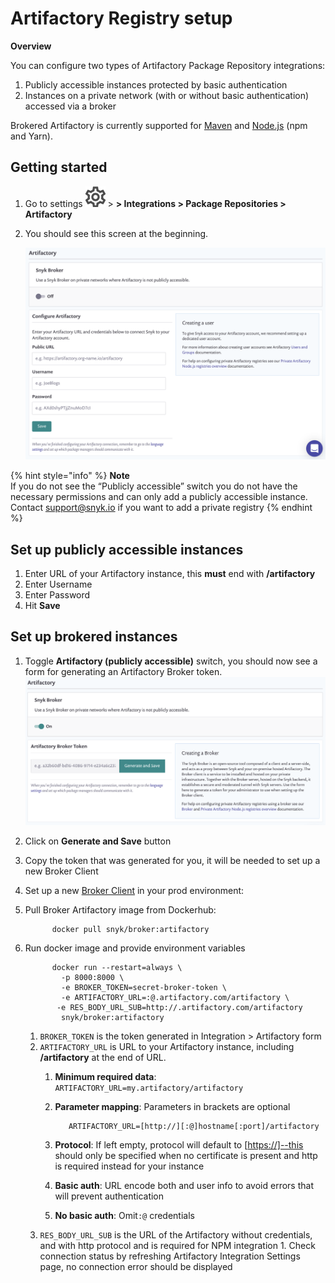 # Artifactory Registry setup

**Overview**

You can configure two types of Artifactory Package Repository integrations:

1. Publicly accessible instances protected by basic authentication
2. Instances on a private network \(with or without basic authentication\) accessed via a broker

Brokered Artifactory is currently supported for [Maven](https://support.snyk.io/hc/en-us/articles/360005507418) and [Node.js](https://support.snyk.io/hc/en-us/articles/360007537418) \(npm and Yarn\).

## Getting started

1. Go to settings ![cog\_icon.png](../../.gitbook/assets/cog_icon.png) &gt; **&gt; Integrations &gt; Package Repositories &gt; Artifactory**
2. You should see this screen at the beginning.

   ![Screenshot\_2020-04-17\_at\_14.38.12.png](../../.gitbook/assets/screenshot_2020-04-17_at_14.38.12.png)

{% hint style="info" %}
**Note**  
If you do not see the “Publicly accessible” switch you do not have the necessary permissions and can only add a publicly accessible instance.  
Contact [support@snyk.io](mailto:support@snyk.io) if you want to add a private registry
{% endhint %}

## Set up publicly accessible instances

1. Enter URL of your Artifactory instance, this **must** end with **/artifactory**
2. Enter Username
3. Enter Password
4. Hit **Save**

## Set up brokered instances

1. Toggle **Artifactory \(publicly accessible\)** switch, you should now see a form for generating an Artifactory Broker token.   ![Screenshot\_2020-04-17\_at\_14.38.26.png](../../.gitbook/assets/screenshot_2020-04-17_at_14.38.26.png)
2. Click on **Generate and Save** button
3. Copy the token that was generated for you, it will be needed to set up a new Broker Client
4. Set up a new [Broker Client](https://support.snyk.io/hc/en-us/articles/360004032397) in your prod environment:
5. Pull Broker Artifactory image from Dockerhub:  

   ```text
         docker pull snyk/broker:artifactory
   ```

6. Run docker image and provide environment variables  

   ```text
         docker run --restart=always \
           -p 8000:8000 \
           -e BROKER_TOKEN=secret-broker-token \
           -e ARTIFACTORY_URL=:@.artifactory.com/artifactory \
          -e RES_BODY_URL_SUB=http://.artifactory.com/artifactory
           snyk/broker:artifactory
   ```

   1. `BROKER_TOKEN` is the token generated in Integration &gt; Artifactory form 
   2. `ARTIFACTORY_URL` is URL to your Artifactory instance, including **/artifactory** at the end of URL. 
      1. **Minimum required data**: `ARTIFACTORY_URL=my.artifactory/artifactory` 
      2. **Parameter mapping**: Parameters in brackets are optional

         ```text
            ARTIFACTORY_URL=[http://][:@]hostname[:port]/artifactory
         ```

      3. **Protocol**: If left empty, protocol will default to \[[https://\]--this](https://]--this) should only be specified when no certificate is present and http is required instead for your instance
      4. **Basic auth**: URL encode both and user info to avoid errors that will prevent authentication
      5. **No basic auth**: Omit`:@` credentials 
   3. `RES_BODY_URL_SUB` is the URL of the Artifactory without credentials, and with http protocol and is required for NPM integration 1. Check connection status by refreshing Artifactory Integration Settings page, no connection error should be displayed

